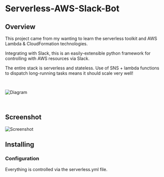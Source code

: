 # Serverless-AWS-Slack-Bot

## Overview
This project came from my wanting to learn the serverless toolkit and AWS Lambda & CloudFormation technologies.

Integrating with Slack, this is an easily-extensible python framework for controlling with AWS resources via Slack.

The entire stack is serverless and stateless. Use of SNS + lambda functions to dispatch long-running tasks means it should scale very well!

&nbsp;

![Diagram](https://raw.githubusercontent.com/richstokes/Serverless-AWS-Slack-Bot/master/diagram.png)

&nbsp;


## Screenshot
![Screenshot](https://raw.githubusercontent.com/richstokes/Serverless-AWS-Slack-Bot/master/screenshot.png)


## Installing

### Configuration

Everything is controlled via the serverless.yml file.

